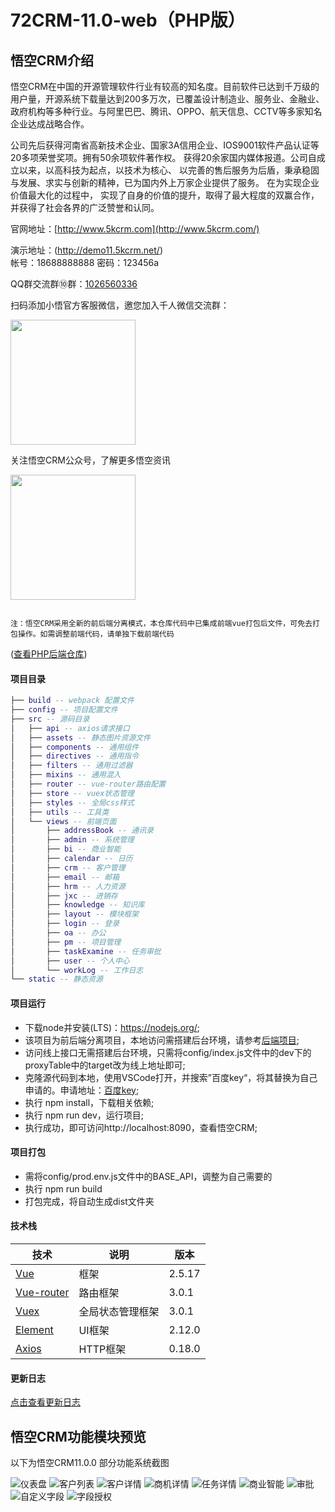 ﻿
# 72CRM-11.0-web（PHP版）

## 悟空CRM介绍


悟空CRM在中国的开源管理软件行业有较高的知名度。目前软件已达到千万级的用户量，开源系统下载量达到200多万次，已覆盖设计制造业、服务业、金融业、政府机构等多种行业。与阿里巴巴、腾讯、OPPO、航天信息、CCTV等多家知名企业达成战略合作。

公司先后获得河南省高新技术企业、国家3A信用企业、IOS9001软件产品认证等20多项荣誉奖项。拥有50余项软件著作权。 获得20余家国内媒体报道。公司自成立以来，以高科技为起点，以技术为核心、 以完善的售后服务为后盾，秉承稳固与发展、求实与创新的精神，已为国内外上万家企业提供了服务。 在为实现企业价值最大化的过程中， 实现了自身的价值的提升，取得了最大程度的双赢合作，并获得了社会各界的广泛赞誉和认同。

官网地址：[http://www.5kcrm.com](http://www.5kcrm.com/)

演示地址：(http://demo11.5kcrm.net/)  
帐号：18688888888   密码：123456a


QQ群交流群⑩群：[1026560336](http:////shang.qq.com/wpa/qunwpa?idkey=13d5e5809eb9feb350336e55c8b7a00b9cb472078b09b4441222a52dd76b278e)


扫码添加小悟官方客服微信，邀您加入千人微信交流群：

<img src="https://images.gitee.com/uploads/images/2019/1231/115927_f9c580c8_345098.png" width="200">

关注悟空CRM公众号，了解更多悟空资讯

<img src="https://images.gitee.com/uploads/images/2019/1202/135713_d3566c6a_345098.jpeg" width="200">



```

注：悟空CRM采用全新的前后端分离模式，本仓库代码中已集成前端vue打包后文件，可免去打包操作。如需调整前端代码，请单独下载前端代码

```

(<a href="https://gitee.com/wukongcrm/crm_pro" target="_blank">查看PHP后端仓库</a>) 


#### 项目目录
``` lua
├── build -- webpack 配置文件
├── config -- 项目配置文件
├── src -- 源码目录
│   ├── api -- axios请求接口
│   ├── assets -- 静态图片资源文件
│   ├── components -- 通用组件
│   ├── directives -- 通用指令
│   ├── filters -- 通用过滤器
│   ├── mixins -- 通用混入
│   ├── router -- vue-router路由配置
│   ├── store -- vuex状态管理
│   ├── styles -- 全局css样式
│   ├── utils -- 工具类
│   └── views -- 前端页面
│       ├── addressBook -- 通讯录
│       ├── admin -- 系统管理
│       ├── bi -- 商业智能
│       ├── calendar -- 日历
│       ├── crm -- 客户管理
│       ├── email -- 邮箱
│       ├── hrm -- 人力资源
│       ├── jxc -- 进销存
│       ├── knowledge -- 知识库
│       ├── layout -- 模块框架
│       ├── login -- 登录
│       ├── oa -- 办公
│       ├── pm -- 项目管理
│       ├── taskExamine -- 任务审批
│       ├── user -- 个人中心
│       └── workLog -- 工作日志
└── static -- 静态资源
```

#### 项目运行

- 下载node并安装(LTS)：https://nodejs.org/;
- 该项目为前后端分离项目，本地访问需搭建后台环境，请参考[后端项目](https://gitee.com/wukongcrm/crm_pro);
- 访问线上接口无需搭建后台环境，只需将config/index.js文件中的dev下的proxyTable中的target改为线上地址即可;
- 克隆源代码到本地，使用VSCode打开，并搜索”百度key“，将其替换为自己申请的。申请地址：[百度key](http://lbsyun.baidu.com/index.php?title=jspopularGL/guide/getkey);
- 执行 npm install，下载相关依赖;
- 执行 npm run dev，运行项目;
- 执行成功，即可访问http://localhost:8090，查看悟空CRM;

#### 项目打包

- 需将config/prod.env.js文件中的BASE_API，调整为自己需要的
- 执行 npm run build
- 打包完成，将自动生成dist文件夹


#### 技术栈

| 技术 | 说明 | 版本 |
| --- | --- | --- |
| [Vue](https://vuejs.org) | 框架 | 2.5.17 |
| [Vue-router](https://router.vuejs.org) | 路由框架 | 3.0.1 |
| [Vuex](https://vuex.vuejs.org) | 全局状态管理框架 | 3.0.1 |
| [Element](https://element.eleme.io) | UI框架 | 2.12.0 |
| [Axios](https://github.com/axios/axios) | HTTP框架 | 0.18.0 |

#### 更新日志

<a href="https://www.5kcrm.com/upgrade_log" target="_blank">点击查看更新日志</a>



## 悟空CRM功能模块预览

以下为悟空CRM11.0.0 部分功能系统截图

![仪表盘](https://images.gitee.com/uploads/images/2021/0206/112721_6e50397d_345098.png "仪表盘.png")
![客户列表](https://images.gitee.com/uploads/images/2021/0206/112822_4ab4eb50_345098.png "客户列表.png")
![客户详情](https://images.gitee.com/uploads/images/2021/0206/112842_d69aff0f_345098.png "客户详情.png")
![商机详情](https://images.gitee.com/uploads/images/2021/0206/112902_c38751fe_345098.png "商机详情.png")
![任务详情](https://images.gitee.com/uploads/images/2021/0206/112924_175278e2_345098.png "任务详情.png")
![商业智能](https://images.gitee.com/uploads/images/2021/0206/112938_0cbc95b7_345098.png "商业智能.png")
![审批](https://images.gitee.com/uploads/images/2021/0206/113001_bfcbee0a_345098.png "审批.png")
![自定义字段](https://images.gitee.com/uploads/images/2021/0206/113019_7894e7ed_345098.png "自定义字段.png")
![字段授权](https://images.gitee.com/uploads/images/2021/0206/113030_cefa8932_345098.png "字段授权.png")

